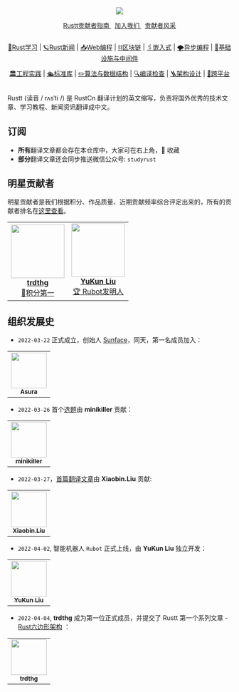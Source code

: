<div align="center">
    <img src="https://github.com/rustlang-cn/Rustt/blob/main/.github/assets/logo.png?raw=true">

<a align="center" href="https://guide.rustt.org">Rustt贡献者指南 </a>
&nbsp;
<a align="center" href="https://guide.rustt.org/join-us.html">加入我们 </a>
&nbsp;
<a align="center" href="https://github.com/rustlang-cn/Rustt/blob/main/贡献者排名.md">贡献者风采 </a>
</div>


<div align="center">
    <h2> </h2>
    <p><a href="https://github.com/search?q=repo%3Arustlang-cn%2FRustt+label%3ARust学习&type=Issues&ref=advsearch">🔮Rust学习</a> 
       | <a href="https://github.com/search?q=repo%3Arustlang-cn%2FRustt+label%3ARust新闻&type=Issues">🪐Rust新闻</a> 
       | <a href="https://github.com/search?q=repo%3Arustlang-cn%2FRustt+label%3AWeb编程&type=Issues">📥Web编程</a> 
       | <a href="https://github.com/search?q=repo%3Arustlang-cn%2FRustt+label%3A区块链&type=Issues">⛓区块链</a> 
       | <a href="https://github.com/search?q=repo%3Arustlang-cn%2FRustt+label%3A嵌入式&type=Issues">🖇嵌入式</a> 
       | <a href="https://github.com/search?q=repo%3Arustlang-cn%2FRustt+label%3A异步编程&type=Issues">🌪异步编程</a>
       | <a href="https://github.com/search?q=repo%3Arustlang-cn%2FRustt+label%3A基础设施与中间件&type=Issues">🚝基础设施与中间件</a> 
    </p>
    <p>
        <a href="https://github.com/search?q=repo%3Arustlang-cn%2FRustt+label%3A工程实践&type=Issues">🏛工程实践</a> 
       | <a href="https://github.com/search?q=repo%3Arustlang-cn%2FRustt+label%3A标准库&type=Issues">🛳标准库</a> 
       | <a href="https://github.com/search?q=repo%3Arustlang-cn%2FRustt+label%3A算法与数据结构&type=Issues">✏️算法与数据结构</a> 
       | <a href="https://github.com/search?q=repo%3Arustlang-cn%2FRustt+label%3A编译检查&type=Issues">🔍编译检查</a> 
       | <a href="https://github.com/search?q=repo%3Arustlang-cn%2FRustt+label%3A架构设计&type=Issues">🪜架构设计</a> 
       | <a href="https://github.com/search?q=repo%3Arustlang-cn%2FRustt+label%3A跨平台&type=Issues">🚀跨平台</a> 
    </p>
</div>

<h2> </h2>

Rustt (读音 / rʌsˈti /) 是 RustCn 翻译计划的英文缩写，负责将国外优秀的技术文章、学习教程、新闻资讯翻译成中文。


## 订阅

- **所有**翻译文章都会存在本仓库中，大家可在右上角，🌟 收藏
- **部分**翻译文章还会同步推送微信公众号: `studyrust`

## 明星贡献者

明星贡献者是我们根据积分、作品质量、近期贡献频率综合评定出来的，所有的贡献者排名在[这里查看](./贡献者排名.md)。

<table>
     <tr>
         <td align="center">
              <a href="https://github.com/trdthg ">
                  <img src="https://avatars.githubusercontent.com/u/69898423?v=4?s=100" width="120px"  alt=""/>
                <br />
                <b>trdthg</b>
                <br />
                 <sub><a href="https://github.com/rustlang-cn/Rustt/blob/main/贡献者排名.md">💎积分第一</a></sub>
            </a>
        </td>
        <td align="center">
            <a href="https://github.com/mrxiaozhuox">
                <img src="https://avatars.githubusercontent.com/u/41265098?v=4?s=100" width="120px"  alt=""/>
                <br />
                <b>YuKun Liu</b>
                <br />
                <sub><a href="https://github.com/rustlang-cn/rubot">🏆 Rubot发明人</a></sub>
            </a>
        </td>
    </tr>
</table>

<!-- ## 最新文章
这里只列了一部分，想要阅读更多，请查看各个分类目录，例如[文章列表](https://github.com/studyrs/Rustt/tree/main/Articles)。

| 中文名 |   翻译时间 | 作者 |
| ------- | -------- | ----- |
| [异步 Rust：协作与抢占式调度](https://github.com/rustlang-cn/Rustt/blob/main/Articles/%5B2022-04-12%5D%20异步%20Rust：协作与抢占式调度.md) | 2022-04-07 | [trdthg](https://github.com/trdthg) |
| [自修改代码](https://github.com/rustlang-cn/Rustt/blob/main/Articles/%5B2022-04-08%5D%20自修改代码.md)| 2022-04-06 | [朕与将军解战袍](https://github.com/a1393323447)|
| [Rust 的异步是有颜色的](https://github.com/rustlang-cn/Rustt/blob/main/Articles/%5B2022-04-08%5D%20Rust%20的异步是有颜色的，这并不是什么大问题.md) | 2022-04-08 |[BK0717](https://github.com/hyuuko) |
| [理解 Rust 的借用检查器](https://github.com/rustlang-cn/Rustt/blob/main/Articles/%5B2022-04-07%5D%20理解%20Rust%20的借用检查器.md) | 2022-04-07 | [Xiaobin.Liu](https://github.com/lxbwolf) |
| [使用 Rust 和 Substrate 构建自己的区块链平台](https://github.com/rustlang-cn/Rustt/blob/main/Articles/%5B2022-04-07%5D%20使用%20Rust%20和%20Substrate%20构建自己的区块链平台.md) | 2022-04-07 | [Akagi201](https://github.com/Akagi201) |
|[Rust 的 unsafe 指针类型需要大修](https://github.com/rustlang-cn/Rustt/blob/main/Articles/%5B2022-04-07%5D%20Rust%20的%20unsafe%20指针类型需要大修.md) | 2022-04-07 | [BK0717](https://github.com/hyuuko) | -->

## 组织发展史

- `2022-03-22` 正式成立，创始人 [Sunface](https://im.dev)，同天，第一名成员加入： 

<table>
    <tr>
        <td align="center">
            <a href="https://github.com/asur4s">
                <img src="https://avatars.githubusercontent.com/u/99897242?v=4?s=100" width="80px"  alt=""/>
                <br />
                <sub><b>Asura</b></sub>
                <br />
            </a>
        </td>
    </tr>
</table>

- `2022-03-26` 首个[选题](https://github.com/rustlang-cn/Rustt/issues/10)由 **minikiller** 贡献：

<table>
    <tr>
        <td align="center">
            <a href="https://github.com/minikiller">
                  <img src="https://avatars.githubusercontent.com/u/5356570?v=4?s=100" width="80px"  alt=""/>
                <br />
                <sub><b>minikiller</b></sub>
                <br />
            </a>
        </td>
    </tr>
</table>

- `2022-03-27`，[首篇翻译文章](https://github.com/rustlang-cn/Rustt/blob/main/Articles/%5B2022-03-26%5D%20Rust%20嵌入式开发.md)由 **Xiaobin.Liu** 贡献:

<table>
    <tr>
        <td align="center">
            <a href="https://github.com/lxbwolf">
                  <img src="https://avatars.githubusercontent.com/u/12119889?v=4?s=100" width="80px"  alt=""/>
                <br />
                <sub><b>Xiaobin.Liu</b></sub>
                <br />
            </a>
        </td>
    </tr>
</table>

- `2022-04-02`, 智能机器人 `Rubot` 正式上线，由 **YuKun Liu** 独立开发：

<table>
    <tr>
        <td align="center">
            <a href="https://github.com/mrxiaozhuox ">
                  <img src="https://avatars.githubusercontent.com/u/41265098?v=4?s=100" width="80px"  alt=""/>
                <br />
                <sub><b>YuKun Liu</b></sub>
                <br />
            </a>
        </td>
    </tr>
</table>

- `2022-04-04`, **trdthg** 成为第一位正式成员，并提交了 Rustt 第一个系列文章 - [Rust六边形架构](https://github.com/rustlang-cn/Rustt/tree/main/Articles/%5B2022-04-03%5D%20Rust%20六边形架构) ：

<table>
    <tr>
        <td align="center">
            <a href="https://github.com/trdthg ">
                  <img src="https://avatars.githubusercontent.com/u/69898423?v=4?s=100" width="80px"  alt=""/>
                <br />
                <sub><b>trdthg</b></sub>
                <br />
            </a>
        </td>
    </tr>
</table>
